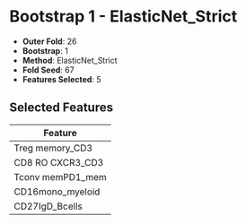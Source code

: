 # Bootstrap 1 - ElasticNet_Strict

- **Outer Fold**: 26
- **Bootstrap**: 1
- **Method**: ElasticNet_Strict
- **Fold Seed**: 67
- **Features Selected**: 5

## Selected Features

| Feature |
|---------|
| Treg memory_CD3 |
| CD8 RO CXCR3_CD3 |
| Tconv memPD1_mem |
| CD16mono_myeloid |
| CD27IgD_Bcells |
